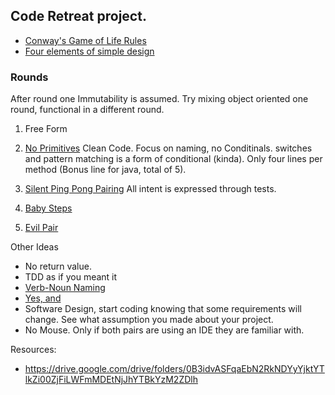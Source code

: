 ## Code Retreat project.

* [Conway's Game of Life Rules](https://docs.google.com/document/d/1NmoeDNgfEKAYD7Kz-ITcS1eEyS923-wZjVStaShetQU/edit)
* [Four elements of simple design](https://docs.google.com/document/d/1d9hidMBt4F5Mmwq80-XKmgtDGV11cqz6pp-i819jJJE/edit)


### Rounds
After round one Immutability is assumed.
Try mixing object oriented one round, functional in a different round.

1. Free Form

2. [No Primitives](https://docs.google.com/document/d/1RSvUaGhxf8Gc46wEVAGgyGRDAE8YSZrQwIC70UukxsE/edit)
   Clean Code. Focus on naming, no Conditinals. switches and pattern matching is a form of conditional (kinda).
    Only four lines per method (Bonus line for java, total of 5).
3. [Silent Ping Pong Pairing](https://docs.google.com/document/d/16_8WcKliYtPu_71uukiZDPLB65MxcZCkycjIVQ1Ejtw/edit) All intent is expressed through tests.
4. [Baby Steps](https://docs.google.com/document/d/1Q6MTVWa88xEyDkv4jUq5tNbypSvPnthbA3shmB28rbc/edit)
5. [Evil Pair](https://docs.google.com/document/d/1WcAUdyrfTtmU2KYZacmaTNZgk_sB6eZIv13DSyUUSOU/edit)

Other Ideas
* No return value.
* TDD as if you meant it
* [Verb-Noun Naming](https://docs.google.com/document/d/1231bDylwm3IQ3mpLV4-sF_QYUoJeNM3ZnBROOgx11VE/edit)
* [Yes, and](https://docs.google.com/document/d/14Uulhj_X2huOpE3_RJioGKIV_trYxTCLDuuPiAUhsqM/edit)
* Software Design, start coding knowing that some requirements will change. See what assumption you made about your project.
* No Mouse. Only if both pairs are using an IDE they are familiar with.


Resources:
  * https://drive.google.com/drive/folders/0B3idvASFqaEbN2RkNDYyYjktYTlkZi00ZjFiLWFmMDEtNjJhYTBkYzM2ZDlh
